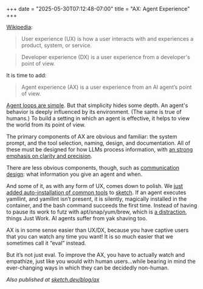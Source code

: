 +++
date = "2025-05-30T07:12:48-07:00"
title = "AX: Agent Experience"
+++


[Wikipedia](https://en.wikipedia.org/wiki/User_experience):

> User experience (UX) is how a user interacts with and experiences a product, system, or service.

> Developer experience (DX) is a user experience from a developer's point of view.

It is time to add:

> Agent experience (AX) is a user experience from an AI agent’s point of view.


[Agent loops are simple](https://sketch.dev/blog/agent-loop). But that simplicity hides some depth. An agent's behavior is deeply influenced by its environment. (The same is true of humans.) To build a setting in which an agent is effective, it helps to view the world from its point of view.

The primary components of AX are obvious and familiar: the system prompt, and the tool selection, naming, design, and documentation. All of these must be designed for how LLMs process information, with [an strong emphasis on clarity and precision](https://commaok.xyz/ai/prompt-engineering-and-the-taste-gap/).

There are less obvious components, though, such as [communication design](https://sketch.dev/blog/push-pull-respond-restart): what information you give an agent and when.

And some of it, as with any form of UX, comes down to polish. We [just added auto-installation of common tools](https://github.com/boldsoftware/sketch/commit/495c1fa247565e21b36bcb847c6cd3f08e0e196f) to [sketch](https://sketch.dev). If an agent executes yamllint, and yamllint isn’t present, it is silently, magically installed in the container, and the bash command succeeds the first time. Instead of having to pause its work to futz with apt/snap/yum/brew, which is [a distraction](https://arxiv.org/abs/2505.06120), things Just Work. AI agents suffer from yak shaving too.

AX is in some sense easier than UX/DX, because you have captive users that you can watch any time you want! It is so much easier that we sometimes call it “eval” instead.

But it’s not just eval. To improve the AX, you have to actually watch and empathize, just like you would with human users…while bearing in mind the ever-changing ways in which they can be decidedly non-human.



*Also published at [sketch.dev/blog/ax](https://sketch.dev/blog/ax)*
